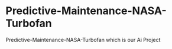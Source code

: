 # Predictive-Maintenance-NASA-Turbofan
Predictive-Maintenance-NASA-Turbofan which is our Ai Project 

